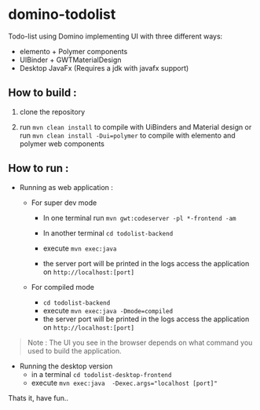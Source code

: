 # domino-todolist
Todo-list using Domino implementing UI with three different ways:

- elemento + Polymer components
- UIBinder + GWTMaterialDesign
- Desktop JavaFx (Requires a jdk with javafx support)

## How to build :

1. clone the repository

2. run `mvn clean install` to compile with UiBinders and Material design or run `mvn clean install -Dui=polymer` to compile with elemento and polymer web components

## How to run :
- Running as web application :

  - For super dev mode 
  
    - In one terminal run `mvn gwt:codeserver -pl *-frontend -am`
    
    - In another terminal `cd todolist-backend`
    - execute `mvn exec:java`
    - the server port will be printed in the logs access the application on `http://localhost:[port]`

  - For compiled mode 
    - `cd todolist-backend`
    - execute `mvn exec:java -Dmode=compiled`
    - the server port will be printed in the logs access the application on `http://localhost:[port]`

> Note : The UI you see in the browser depends on what command you used to build the application.

- Running the desktop version
  - in a terminal `cd todolist-desktop-frontend`
  - execute `mvn exec:java  -Dexec.args="localhost [port]"`


Thats it, have fun..
  
